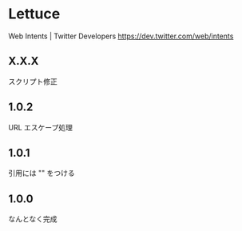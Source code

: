 Lettuce
=======

Web Intents | Twitter Developers
https://dev.twitter.com/web/intents

## X.X.X

スクリプト修正

## 1.0.2

URL エスケープ処理

## 1.0.1

引用には "" をつける

## 1.0.0

なんとなく完成
